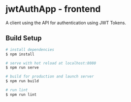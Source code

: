 # jwtAuthApp - frontend

A client using the API for authentication using JWT Tokens.

## Build Setup

``` bash
# install dependencies
$ npm install

# serve with hot reload at localhost:8080
$ npm run serve

# build for production and launch server
$ npm run build

# run lint
$ npm run lint
```

